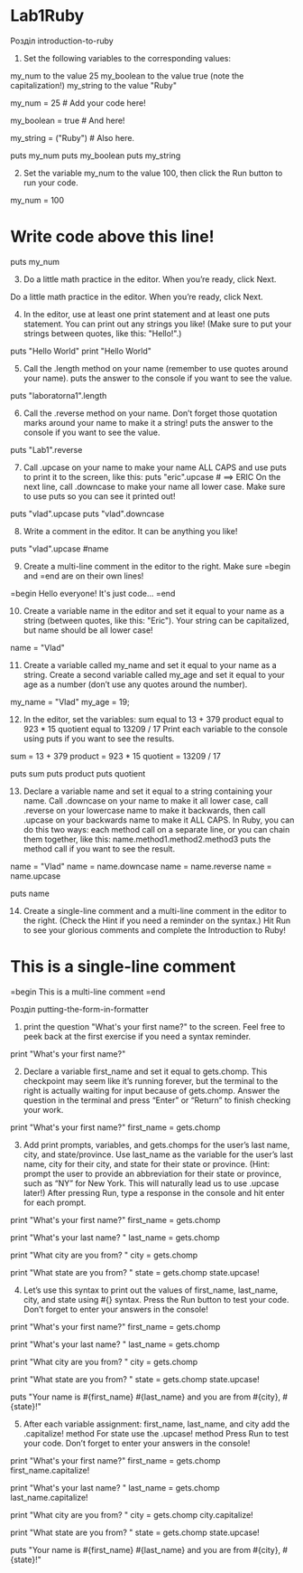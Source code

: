 # Lab1Ruby

Розділ introduction-to-ruby

1. Set the following variables to the corresponding values:

my_num to the value 25
my_boolean to the value true (note the capitalization!)
my_string to the value "Ruby"

my_num = 25     # Add your code here!

my_boolean = true     # And here!

my_string = ("Ruby")     # Also here.

puts my_num
puts my_boolean
puts my_string

2. Set the variable my_num to the value 100, then click the Run button to run your code.

my_num = 100

# Write code above this line!

puts my_num

3. Do a little math practice in the editor. When you’re ready, click Next.

Do a little math practice in the editor. When you’re ready, click Next.

4. In the editor, use at least one print statement and at least one puts statement. You can print out any strings you like! (Make sure to put your strings between quotes, like this: "Hello!".)

puts "Hello World"
print "Hello World"

5. Call the .length method on your name (remember to use quotes around your name).
puts the answer to the console if you want to see the value.

puts "laboratorna1".length

6. Call the .reverse method on your name. Don’t forget those quotation marks around your name to make it a string!
puts the answer to the console if you want to see the value.

puts "Lab1".reverse

7. Call .upcase on your name to make your name ALL CAPS and use puts to print it to the screen, like this:
puts "eric".upcase    # ==> ERIC
On the next line, call .downcase to make your name all lower case. Make sure to use puts so you can see it printed out!

puts "vlad".upcase
puts "vlad".downcase 

8. Write a comment in the editor. It can be anything you like!

puts "vlad".upcase #name

9. Create a multi-line comment in the editor to the right. Make sure =begin and =end are on their own lines!

=begin
Hello everyone!
It's just code...
=end

10. Create a variable name in the editor and set it equal to your name as a string (between quotes, like this: "Eric"). Your string can be capitalized, but name should be all lower case!

name = "Vlad"

11. Create a variable called my_name and set it equal to your name as a string. Create a second variable called my_age and set it equal to your age as a number (don’t use any quotes around the number).

my_name = "Vlad"
my_age = 19;

12. In the editor, set the variables:
sum equal to 13 + 379
product equal to 923 * 15
quotient equal to 13209 / 17
Print each variable to the console using puts if you want to see the results.

sum = 13 + 379
product = 923 * 15
quotient = 13209 / 17

puts sum
puts product
puts quotient

13. Declare a variable name and set it equal to a string containing your name. Call .downcase on your name to make it all lower case, call .reverse on your lowercase name to make it backwards, then call .upcase on your backwards name to make it ALL CAPS.
In Ruby, you can do this two ways: each method call on a separate line, or you can chain them together, like this:
name.method1.method2.method3
puts the method call if you want to see the result.

name = "Vlad"
name = name.downcase
name = name.reverse
name = name.upcase

puts name

14. Create a single-line comment and a multi-line comment in the editor to the right. (Check the Hint if you need a reminder on the syntax.) Hit Run to see your glorious comments and complete the Introduction to Ruby!

# This is a single-line comment

=begin
This is a
multi-line comment
=end



Розділ putting-the-form-in-formatter

1. print the question "What's your first name?" to the screen. Feel free to peek back at the first exercise if you need a syntax reminder.

print "What's your first name?"

2. Declare a variable first_name and set it equal to gets.chomp.
This checkpoint may seem like it’s running forever, but the terminal to the right is actually waiting for input because of gets.chomp. Answer the question in the terminal and press “Enter” or “Return” to finish checking your work.

print "What's your first name?"
first_name = gets.chomp

3. Add print prompts, variables, and gets.chomps for the user’s last name, city, and state/province. Use last_name as the variable for the user’s last name, city for their city, and state for their state or province. (Hint: prompt the user to provide an abbreviation for their state or province, such as “NY” for New York. This will naturally lead us to use .upcase later!)
After pressing Run, type a response in the console and hit enter for each prompt.

print "What's your first name?"
first_name = gets.chomp

print "What's your last name? "
last_name = gets.chomp

print "What city are you from? "
city = gets.chomp

print "What state are you from? "
state = gets.chomp
state.upcase!

4. Let’s use this syntax to print out the values of first_name, last_name, city, and state using #{} syntax.
Press the Run button to test your code. Don’t forget to enter your answers in the console!

print "What's your first name?"
first_name = gets.chomp

print "What's your last name? "
last_name = gets.chomp

print "What city are you from? "
city = gets.chomp

print "What state are you from? "
state = gets.chomp
state.upcase!

puts "Your name is #{first_name} #{last_name} and you are from #{city}, #{state}!"

5. After each variable assignment: first_name, last_name, and city add the .capitalize! method
For state use the .upcase! method
Press Run to test your code. Don’t forget to enter your answers in the console!

print "What's your first name?"
first_name = gets.chomp
first_name.capitalize!

print "What's your last name? "
last_name = gets.chomp
last_name.capitalize!

print "What city are you from? "
city = gets.chomp
city.capitalize!

print "What state are you from? "
state = gets.chomp
state.upcase!

puts "Your name is #{first_name} #{last_name} and you are from #{city}, #{state}!"
